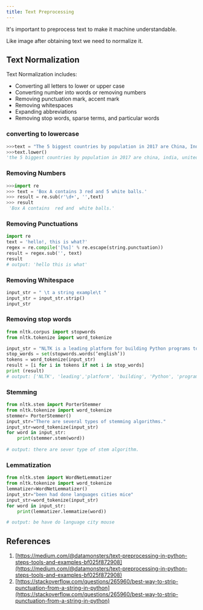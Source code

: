 ```yaml
---
title: Text Preprocessing
---
```


It's important to preprocess text to make it machine understandable. 

Like image after obtaining text we need to normalize it. 

## Text Normalization

Text Normalization includes:

* Converting all letters to lower or upper case
* Converting number into words or removing numbers
* Removing punctuation mark, accent mark
* Removing whitespaces
* Expanding  abbreviations
* Removing stop words, sparse terms, and particular words

### converting to lowercase

```py
>>>text = "The 5 biggest countries by population in 2017 are China, India, United States, Indonesia, and Brazil."
>>>text.lower()
'the 5 biggest countries by population in 2017 are china, india, united states, indonesia, and brazil.'

```

### Removing Numbers

```py
>>>import re
>>> text = 'Box A contains 3 red and 5 white balls.'
>>> result = re.sub(r'\d+', '',text)
>>> result
 'Box A contains  red and  white balls.'

```

### Removing Punctuations

```py
import re
text = 'hello!, this is what?'
regex = re.compile('[%s]' % re.escape(string.punctuation))
result = regex.sub('', text)
result
# output: 'hello this is what'

```

### Removing Whitespace

```py
input_str = " \t a string example\t "
input_str = input_str.strip()
input_str
```

### Removing stop words

```py
from nltk.corpus import stopwords
from nltk.tokenize import word_tokenize

input_str = "NLTK is a leading platform for building Python programs to work with human language data."
stop_words = set(stopwords.words(‘english’))
tokens = word_tokenize(input_str)
result = [i for i in tokens if not i in stop_words]
print (result)
# output: ['NLTK', 'leading','platform', 'building', 'Python', 'programs', 'work','human', 'language', 'data', '.']

```

### Stemming

```py
from nltk.stem import PorterStemmer
from nltk.tokenize import word_tokenize
stemmer= PorterStemmer()
input_str="There are several types of stemming algorithms."
input_str=word_tokenize(input_str)
for word in input_str:
    print(stemmer.stem(word))
    
# output: there are sever type of stem algorithm.
```

### Lemmatization

```py
from nltk.stem import WordNetLemmatizer
from nltk.tokenize import word_tokenize
lemmatizer=WordNetLemmatizer()
input_str="been had done languages cities mice"
input_str=word_tokenize(input_str)
for word in input_str:
    print(lemmatizer.lemmatize(word))

# output: be have do language city mouse
```


## References
1. [https://medium.com/@datamonsters/text-preprocessing-in-python-steps-tools-and-examples-bf025f872908](https://medium.com/@datamonsters/text-preprocessing-in-python-steps-tools-and-examples-bf025f872908)
2. [https://stackoverflow.com/questions/265960/best-way-to-strip-punctuation-from-a-string-in-python](https://stackoverflow.com/questions/265960/best-way-to-strip-punctuation-from-a-string-in-python)
